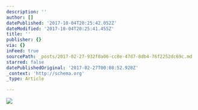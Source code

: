 ```yaml
---
description: ''
author: []
datePublished: '2017-10-04T20:25:42.052Z'
dateModified: '2017-10-04T20:25:41.455Z'
title: ''
publisher: {}
via: {}
inFeed: true
sourcePath: _posts/2017-02-27-932f0a06-cc8e-47d7-8db4-76f2252dc69c.md
starred: false
datePublishedOriginal: '2017-02-27T00:08:52.920Z'
_context: 'http://schema.org'
_type: Article

---
```

![](https://the-grid-user-content.s3-us-west-2.amazonaws.com/27ace85c-0728-40af-aa16-54e92a156d4e.jpg)